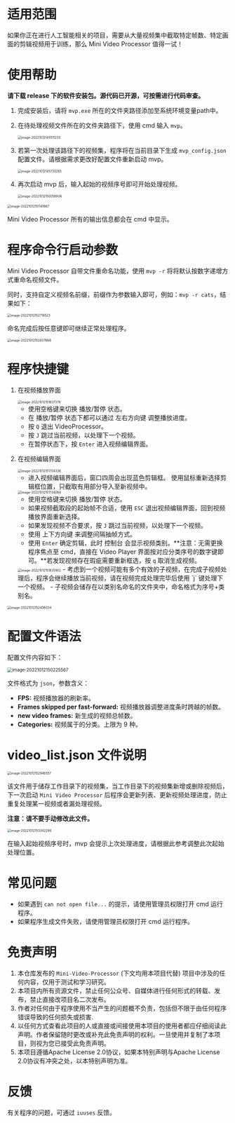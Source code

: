 # 适用范围

如果你正在进行人工智能相关的项目，需要从大量视频集中截取特定帧数、特定画面的剪辑视频用于训练，那么 Mini Video Processor 值得一试！



# 使用帮助

**请下载 release 下的软件安装包。源代码已开源，可按需进行代码审查。**

1. 完成安装后，请将 `mvp.exe` 所在的文件夹路径添加至系统环境变量path中。

2. 在待处理视频文件所在的文件夹路径下，使用 cmd 输入 `mvp`。

   <img src=".\assets\image-20221012145511233.png" alt="image-20221012145511233" style="zoom:50%;" />

3. 若第一次处理该路径下的视频集，程序将在当前目录下生成 `mvp_config.json` 配置文件。请根据需求更改好配置文件重新启动 mvp。

   <img src=".\assets\image-20221012145733285.png" alt="image-20221012145733285" style="zoom:50%;" />

4. 再次启动 mvp 后，输入起始的视频序号即可开始处理视频。

   <img src=".\assets\image-20221012150056934.png" alt="image-20221012150056934" style="zoom:50%;" />

   

<img src=".\assets\image-20221012151141667.png" alt="image-20221012151141667" style="zoom:50%;" />

Mini Video Processor 所有的输出信息都会在 cmd 中显示。



# 程序命令行启动参数

Mini Video Processor 自带文件重命名功能，使用 `mvp -r` 将将默认按数字递增方式重命名视频文件。

同时，支持自定义视频名前缀，前缀作为参数输入即可，例如：`mvp -r cats`，结果如下：

<img src=".\assets\image-20221012152718523.png" alt="image-20221012152718523" style="zoom:50%;" />

命名完成后按任意键即可继续正常处理程序。

<img src=".\assets\image-20221012152837688.png" alt="image-20221012152837688" style="zoom:50%;" />



# 程序快捷键

1. 在视频播放界面

   <img src=".\assets\image-20221012151637378.png" alt="image-20221012151637378" style="zoom:50%;" />

   - 使用空格键来切换 播放/暂停 状态。
   - 在 播放/暂停 状态下都可以通过 左右方向键 调整播放进度。
   - 按 `Q` 退出 VideoProcessor。
   - 按 `J` 跳过当前视频，以处理下一个视频。
   - 在暂停状态下，按 `Enter` 进入视频编辑界面。

3. 在视频编辑界面

   <img src=".\assets\image-20221012151704336.png" alt="image-20221012151704336" style="zoom:50%;" />
   
   - 进入视频编辑界面后，窗口四周会出现蓝色剪辑框。
     使用鼠标重新选择剪辑框位置，只截取有用部分导入至新视频中。
   
   <img src=".\assets\image-20221012151734064.png" alt="image-20221012151734064" style="zoom:50%;" />
   
   - 使用空格键来切换 播放/暂停 状态。
   - 如果视频截取段的起始帧不合适，使用 `ESC` 退出视频编辑界面，回到视频播放界面重新选择。
   - 如果发现视频不合要求，按 `J` 跳过当前视频，以处理下一个视频。
   - 使用 上下方向键 来调整间隔抽帧方式。
   - 使用 `Enter` 确定剪辑，此时 控制台 会显示视频类别。**注意：无需更换程序焦点至 cmd，直接在 Video Player 界面按对应分类序号的数字键即可。**若发现视频存在瑕疵需要重新框选，按 `q` 取消生成视频。
   
   <img src=".\assets\image-20221012151835902.png" alt="image-20221012151835902" style="zoom:50%;" />
   - 考虑到一个视频可能有多个有效的子视频，在完成子视频处理后，程序会继续播放当前视频，请在视频完成处理完毕后使用 `j` 键处理下一个视频。
   - 子视频会储存在以类别名命名的文件夹中，命名格式为序号+类别名。
   

<img src=".\assets\image-20221012152406034.png" alt="image-20221012152406034" style="zoom:50%;" />



# 配置文件语法

配置文件内容如下：

<img src=".\assets\image-20221012150225567.png" alt="image-20221012150225567" style="zoom:70%;" />

文件格式为 `json`，参数含义：

- **FPS:** 视频播放器的刷新率。
- **Frames skipped per fast-forward:** 视频播放器调整进度条时跨越的帧数。
- **new video frames:** 新生成的视频总帧数。
- **Categories:** 视频属于的分类。上限为 9 种。



# video_list.json 文件说明

<img src=".\assets\image-20221012152946557.png" alt="image-20221012152946557" style="zoom:50%;" />

该文件用于储存工作目录下的视频集，当工作目录下的视频集新增或删除视频后，下一次启动 `Mini Video Processor` 后程序会更新列表、更新视频处理进度，防止重复处理某一视频或者漏处理视频。

**注意：请不要手动修改此文件。**

<img src=".\assets\image-20221012153342294.png" alt="image-20221012153342294" style="zoom:50%;" />

在输入起始视频序号时，mvp 会提示上次处理进度，请根据此参考调整此次起始处理位置。



# 常见问题

- 如果遇到 `can not open file...` 的提示，请使用管理员权限打开 cmd 运行程序。
- 如果程序生成文件失败，请使用管理员权限打开 cmd 运行程序。



# 免责声明

1. 本仓库发布的 `Mini-Video-Processor` (下文均用本项目代替) 项目中涉及的任何内容，仅用于测试和学习研究。
2. 本项目内所有资源文件，禁止任何公众号、自媒体进行任何形式的转载、发布，禁止直接改项目名二次发布。
3. 作者对任何由于程序使用不当产生的问题概不负责，包括但不限于由任何程序错误导致的任何损失或损害.
4. 以任何方式查看此项目的人或直接或间接使用本项目的使用者都应仔细阅读此声明。作者保留随时更改或补充此免责声明的权利。一旦使用并复制了本项目，则视为您已接受此免责声明。
5. 本项目遵循Apache License 2.0协议，如果本特别声明与Apache License 2.0协议有冲突之处，以本特别声明为准。



# 反馈

有关程序的问题，可通过 `iuuses` 反馈。






